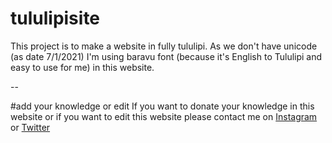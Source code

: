 # tululipisite
This project is to make a website in fully tululipi. As we don't have unicode (as date 7/1/2021) I'm using baravu font (because it's English to Tululipi and easy to use for me) in this website. 

--

#add your knowledge or edit
If you want to donate your knowledge in this website or if you want to edit this website please contact me on [Instagram](https://instagram.com/j.tuluve) or [Twitter](https://twitter.com/j_tuluve)
